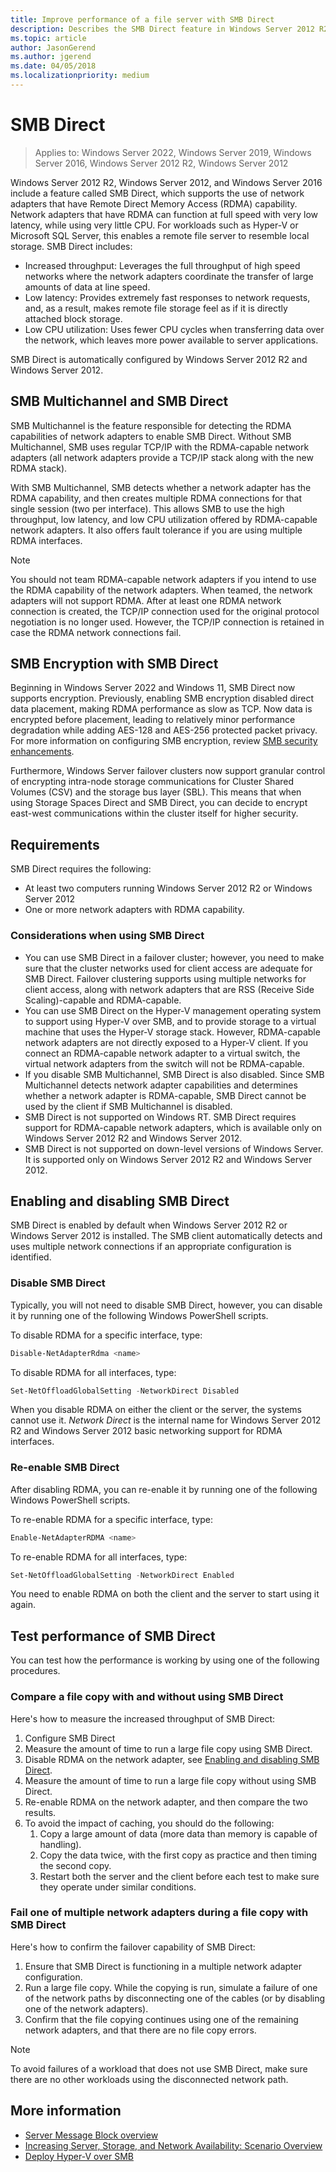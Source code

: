 ```yaml
---
title: Improve performance of a file server with SMB Direct
description: Describes the SMB Direct feature in Windows Server 2012 R2, Windows Server 2012, and Windows Server 2016.
ms.topic: article
author: JasonGerend
ms.author: jgerend
ms.date: 04/05/2018
ms.localizationpriority: medium
---
```

# SMB Direct

>Applies to: Windows Server 2022, Windows Server 2019, Windows Server 2016, Windows Server 2012 R2, Windows Server 2012

Windows Server 2012 R2, Windows Server 2012, and Windows Server 2016 include a feature called SMB Direct, which supports the use of network adapters that have Remote Direct Memory Access (RDMA) capability. Network adapters that have RDMA can function at full speed with very low latency, while using very little CPU. For workloads such as Hyper-V or Microsoft SQL Server, this enables a remote file server to resemble local storage. SMB Direct includes:

- Increased throughput: Leverages the full throughput of high speed networks where the network adapters coordinate the transfer of large amounts of data at line speed.
- Low latency: Provides extremely fast responses to network requests, and, as a result, makes remote file storage feel as if it is directly attached block storage.
- Low CPU utilization: Uses fewer CPU cycles when transferring data over the network, which leaves more power available to server applications.

SMB Direct is automatically configured by Windows Server 2012 R2 and Windows Server 2012.

## SMB Multichannel and SMB Direct

SMB Multichannel is the feature responsible for detecting the RDMA capabilities of network adapters to enable SMB Direct. Without SMB Multichannel, SMB uses regular TCP/IP with the RDMA-capable network adapters (all network adapters provide a TCP/IP stack along with the new RDMA stack).

With SMB Multichannel, SMB detects whether a network adapter has the RDMA capability, and then creates multiple RDMA connections for that single session (two per interface). This allows SMB to use the high throughput, low latency, and low CPU utilization offered by RDMA-capable network adapters. It also offers fault tolerance if you are using multiple RDMA interfaces.

>[!NOTE]
>You should not team RDMA-capable network adapters if you intend to use the RDMA capability of the network adapters. When teamed, the network adapters will not support RDMA.
>After at least one RDMA network connection is created, the TCP/IP connection used for the original protocol negotiation is no longer used. However, the TCP/IP connection is retained in case the RDMA network connections fail.

## SMB Encryption with SMB Direct

Beginning in Windows Server 2022 and Windows 11, SMB Direct now supports encryption. Previously, enabling SMB encryption disabled direct data placement, making RDMA performance as slow as TCP. Now data is encrypted before placement, leading to relatively minor performance degradation while adding AES-128 and AES-256 protected packet privacy. For more information on configuring SMB encryption, review [SMB security enhancements](smb-security.md).

Furthermore, Windows Server failover clusters now support granular control of encrypting intra-node storage communications for Cluster Shared Volumes (CSV) and the storage bus layer (SBL). This means that when using Storage Spaces Direct and SMB Direct, you can decide to encrypt east-west communications within the cluster itself for higher security.

## Requirements

SMB Direct requires the following:

- At least two computers running Windows Server 2012 R2 or Windows Server 2012
- One or more network adapters with RDMA capability.

### Considerations when using SMB Direct

- You can use SMB Direct in a failover cluster; however, you need to make sure that the cluster networks used for client access are adequate for SMB Direct. Failover clustering supports using multiple networks for client access, along with network adapters that are RSS (Receive Side Scaling)-capable and RDMA-capable.
- You can use SMB Direct on the Hyper-V management operating system to support using Hyper-V over SMB, and to provide storage to a virtual machine that uses the Hyper-V storage stack. However, RDMA-capable network adapters are not directly exposed to a Hyper-V client. If you connect an RDMA-capable network adapter to a virtual switch, the virtual network adapters from the switch will not be RDMA-capable.
- If you disable SMB Multichannel, SMB Direct is also disabled. Since SMB Multichannel detects network adapter capabilities and determines whether a network adapter is RDMA-capable, SMB Direct cannot be used by the client if SMB Multichannel is disabled.
- SMB Direct is not supported on Windows RT. SMB Direct requires support for RDMA-capable network adapters, which is available only on Windows Server 2012 R2 and Windows Server 2012.
- SMB Direct is not supported on down-level versions of Windows Server. It is supported only on Windows Server 2012 R2 and Windows Server 2012.

## Enabling and disabling SMB Direct

SMB Direct is enabled by default when Windows Server 2012 R2 or Windows Server 2012 is installed. The SMB client automatically detects and uses multiple network connections if an appropriate configuration is identified.

### Disable SMB Direct

Typically, you will not need to disable SMB Direct, however, you can disable it by running one of the following Windows PowerShell scripts.

To disable RDMA for a specific interface, type:

```PowerShell
Disable-NetAdapterRdma <name>
```

To disable RDMA for all interfaces, type:

```PowerShell
Set-NetOffloadGlobalSetting -NetworkDirect Disabled
```

When you disable RDMA on either the client or the server, the systems cannot use it. *Network Direct* is the internal name for Windows Server 2012 R2 and Windows Server 2012 basic networking support for RDMA interfaces.

### Re-enable SMB Direct

After disabling RDMA, you can re-enable it by running one of the following Windows PowerShell scripts.

To re-enable RDMA for a specific interface, type:

```PowerShell
Enable-NetAdapterRDMA <name>
```

To re-enable RDMA for all interfaces, type:

```PowerShell
Set-NetOffloadGlobalSetting -NetworkDirect Enabled
```

You need to enable RDMA on both the client and the server to start using it again.

## Test performance of SMB Direct

You can test how the performance is working by using one of the following procedures.

### Compare a file copy with and without using SMB Direct

Here's how to measure the increased throughput of SMB Direct:

1. Configure SMB Direct
2. Measure the amount of time to run a large file copy using SMB Direct.
3. Disable RDMA on the network adapter, see [Enabling and disabling SMB Direct](#enabling-and-disabling-smb-direct).
4. Measure the amount of time to run a large file copy without using SMB Direct.
5. Re-enable RDMA on the network adapter, and then compare the two results.
6. To avoid the impact of caching, you should do the following:
    1. Copy a large amount of data (more data than memory is capable of handling).
    2. Copy the data twice, with the first copy as practice and then timing the second copy.
    3. Restart both the server and the client before each test to make sure they operate under similar conditions.

### Fail one of multiple network adapters during a file copy with SMB Direct

Here's how to confirm the failover capability of SMB Direct:

1. Ensure that SMB Direct is functioning in a multiple network adapter configuration.
2. Run a large file copy. While the copying is run, simulate a failure of one of the network paths by disconnecting one of the cables (or by disabling one of the network adapters).
3. Confirm that the file copying continues using one of the remaining network adapters, and that there are no file copy errors.

>[!NOTE]
>To avoid failures of a workload that does not use SMB Direct, make sure there are no other workloads using the disconnected network path.

## More information

- [Server Message Block overview](file-server-smb-overview.md)
- [Increasing Server, Storage, and Network Availability: Scenario Overview](</previous-versions/windows/it-pro/windows-server-2012-r2-and-2012/hh831437(v%3dws.11)>)
- [Deploy Hyper-V over SMB](</previous-versions/windows/it-pro/windows-server-2012-r2-and-2012/jj134187(v%3dws.11)>)
